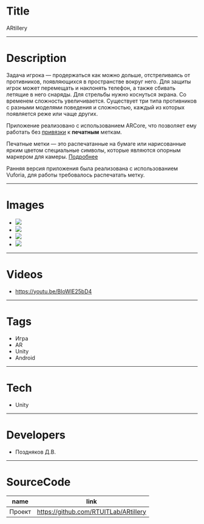 # Title

ARtillery

---

# Description

Задача игрока — продержаться как можно дольше, отстреливаясь от противников, появляющихся в пространстве вокруг него. Для защиты игрок может перемещать и наклонять телефон, а также сбивать летящие в него снаряды. Для стрельбы нужно коснуться экрана. Со временем сложность увеличивается. Существует три типа противников с разными моделями поведения и сложностью, каждый из которых появляется реже или чаще других.

Приложение реализовано с использованием ARCore, что позволяет ему работать без <span title="fdf"><u>привязки</u></span> к **печатным** меткам.

Печатные метки — это распечатанные на бумаге или нарисованные ярким цветом специальные символы, которые являются опорным маркером для камеры. [Подробнее](https://habr.com/ru/post/563666/?)

Ранняя версия приложения была реализована с использованием Vuforia, для работы требовалось распечатать метку.

---

# Images

- ![](ReadmeMedia/ARtillery_Moment-min.jpg)
- ![](ReadmeMedia/ARtillery_Moment3.jpg)
- ![](ReadmeMedia/ARtillery_Moment2-min.jpg)
- ![](ReadmeMedia/ARtilleryAction.gif)

---

# Videos

- https://youtu.be/BIoWlE25bD4

---

# Tags

- Игра
- AR
- Unity
- Android

---

# Tech

- Unity

---

# Developers

- Поздняков Д.В.

---

# SourceCode

| name   | link                                  |
| ------ | ------------------------------------- |
| Проект | https://github.com/RTUITLab/ARtillery |
